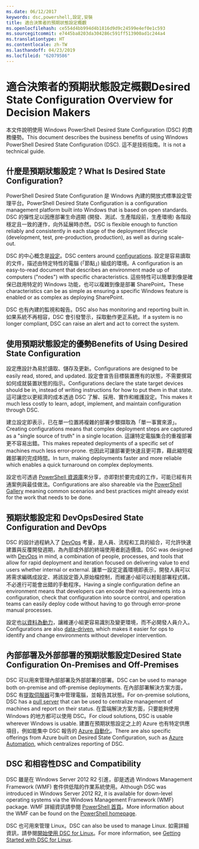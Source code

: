```yaml
---
ms.date: 06/12/2017
keywords: dsc,powershell,設定,安裝
title: 適合決策者的預期狀態設定概觀
ms.openlocfilehash: ce554d4bb994d4b1816d9d9c24599e4ef0e1c593
ms.sourcegitcommit: e7445ba8203da304286c591ff513900ad1c244a4
ms.translationtype: HT
ms.contentlocale: zh-TW
ms.lasthandoff: 04/23/2019
ms.locfileid: "62079586"
---
```

# <a name="desired-state-configuration-overview-for-decision-makers"></a><span data-ttu-id="2bfa7-103">適合決策者的預期狀態設定概觀</span><span class="sxs-lookup"><span data-stu-id="2bfa7-103">Desired State Configuration Overview for Decision Makers</span></span>

<span data-ttu-id="2bfa7-104">本文件說明使用 Windows PowerShell Desired State Configuration (DSC) 的商務優勢。</span><span class="sxs-lookup"><span data-stu-id="2bfa7-104">This document describes the business benefits of using Windows PowerShell Desired State Configuration (DSC).</span></span> <span data-ttu-id="2bfa7-105">這不是技術指南。</span><span class="sxs-lookup"><span data-stu-id="2bfa7-105">It is not a technical guide.</span></span>

## <a name="what-is-desired-state-configuration"></a><span data-ttu-id="2bfa7-106">什麼是預期狀態設定？</span><span class="sxs-lookup"><span data-stu-id="2bfa7-106">What Is Desired State Configuration?</span></span>

<span data-ttu-id="2bfa7-107">PowerShell Desired State Configuration 是 Windows 內建的開放式標準設定管理平台。</span><span class="sxs-lookup"><span data-stu-id="2bfa7-107">PowerShell Desired State Configuration is a configuration management platform built into Windows that is based on open standards.</span></span> <span data-ttu-id="2bfa7-108">DSC 的彈性足以因應部署生命週期 (開發、測試、生產階段前，生產環境) 各階段穩定且一致的運作，向外延展時亦然。</span><span class="sxs-lookup"><span data-stu-id="2bfa7-108">DSC is flexible enough to function reliably and consistently in each stage of the deployment lifecycle (development, test, pre-production, production), as well as during scale-out.</span></span>

<span data-ttu-id="2bfa7-109">DSC 的中心概念是[設定](../configurations/configurations.md)。</span><span class="sxs-lookup"><span data-stu-id="2bfa7-109">DSC centers around [configurations](../configurations/configurations.md).</span></span>
<span data-ttu-id="2bfa7-110">設定是容易讀取的文件，描述由特定特性的電腦 (「節點」) 組成的環境。</span><span class="sxs-lookup"><span data-stu-id="2bfa7-110">A configuration is an easy-to-read document that describes an environment made up of computers ("nodes") with specific characteristics.</span></span>
<span data-ttu-id="2bfa7-111">這些特性可以簡單到像是確保已啟用特定的 Windows 功能，也可以複雜到像是部署 SharePoint。</span><span class="sxs-lookup"><span data-stu-id="2bfa7-111">These characteristics can be as simple as ensuring a specific Windows feature is enabled or as complex as deploying SharePoint.</span></span>

<span data-ttu-id="2bfa7-112">DSC 也有內建的監視和報告。</span><span class="sxs-lookup"><span data-stu-id="2bfa7-112">DSC also has monitoring and reporting built in.</span></span>
<span data-ttu-id="2bfa7-113">如果系統不再相容，DSC 會引發警示，採取動作更正系統。</span><span class="sxs-lookup"><span data-stu-id="2bfa7-113">If a system is no longer compliant, DSC can raise an alert and act to correct the system.</span></span>

## <a name="benefits-of-using-desired-state-configuration"></a><span data-ttu-id="2bfa7-114">使用預期狀態設定的優勢</span><span class="sxs-lookup"><span data-stu-id="2bfa7-114">Benefits of Using Desired State Configuration</span></span>

<span data-ttu-id="2bfa7-115">設定應設計為易於讀取、儲存及更新。</span><span class="sxs-lookup"><span data-stu-id="2bfa7-115">Configurations are designed to be easily read, stored, and updated.</span></span>
<span data-ttu-id="2bfa7-116">設定會宣告目標裝置應有的狀態，不需要撰寫如何成就裝置狀態的指示。</span><span class="sxs-lookup"><span data-stu-id="2bfa7-116">Configurations declare the state target devices should be in, instead of writing instructions for how to put them in that state.</span></span>
<span data-ttu-id="2bfa7-117">這可讓您以更經濟的成本透過 DSC 了解、採用、實作和維護設定。</span><span class="sxs-lookup"><span data-stu-id="2bfa7-117">This makes it much less costly to learn, adopt, implement, and maintain configuration through DSC.</span></span>

<span data-ttu-id="2bfa7-118">建立設定即表示，已在單一位置將複雜的部署步驟擷取為「單一事實來源」。</span><span class="sxs-lookup"><span data-stu-id="2bfa7-118">Creating configurations means that complex deployment steps are captured as a "single source of truth" in a single location.</span></span>
<span data-ttu-id="2bfa7-119">這讓特定電腦集合的重複部署更不容易出錯。</span><span class="sxs-lookup"><span data-stu-id="2bfa7-119">This makes repeated deployments of a specific set of machines much less error-prone.</span></span>
<span data-ttu-id="2bfa7-120">也因此可讓部署更快速且更可靠，藉此縮短複雜部署的完成時間。</span><span class="sxs-lookup"><span data-stu-id="2bfa7-120">In turn, making deployments faster and more reliable which enables a quick turnaround on complex deployments.</span></span>

<span data-ttu-id="2bfa7-121">設定也可透過 [PowerShell 資源庫](https://powershellgallery.com)來分享，亦即對於要完成的工作，可能已經有共通案例與最佳做法。</span><span class="sxs-lookup"><span data-stu-id="2bfa7-121">Configurations are also shareable via the [PowerShell Gallery](https://powershellgallery.com) meaning common scenarios and best practices might already exist for the work that needs to be done.</span></span>


## <a name="desired-state-configuration-and-devops"></a><span data-ttu-id="2bfa7-122">預期狀態設定和 DevOps</span><span class="sxs-lookup"><span data-stu-id="2bfa7-122">Desired State Configuration and DevOps</span></span>

<span data-ttu-id="2bfa7-123">DSC 的設計過程納入了 [DevOps](http://blogs.technet.com/b/ashleymcglone/archive/2015/11/20/devops-for-n00bs-ie-windows-people.aspx) 考量，是人員、流程和工具的組合，可允許快速建置與反覆開發週期，為內部或外部的終端使用者創造價值。</span><span class="sxs-lookup"><span data-stu-id="2bfa7-123">DSC was designed with [DevOps](http://blogs.technet.com/b/ashleymcglone/archive/2015/11/20/devops-for-n00bs-ie-windows-people.aspx) in mind, a combination of people, processes, and tools that allow for rapid deployment and iteration focused on delivering value to end users whether internal or external.</span></span>
<span data-ttu-id="2bfa7-124">讓單一設定定義環境即表示，開發人員可以將需求編碼成設定、將該設定簽入原始檔控制，而維運小組可以輕鬆部署程式碼，不必進行可能會出錯的手動程序。</span><span class="sxs-lookup"><span data-stu-id="2bfa7-124">Having a single configuration define an environment means that developers can encode their requirements into a configuration, check that configuration into source control, and operation teams can easily deploy code without having to go through error-prone manual processes.</span></span>

<span data-ttu-id="2bfa7-125">設定也[以資料為動力](../configurations/configData.md)，讓維運小組更容易識別及變更環境，而不必開發人員介入。</span><span class="sxs-lookup"><span data-stu-id="2bfa7-125">Configurations are also [data-driven](../configurations/configData.md), which makes it easier for ops to identify and change environments without developer intervention.</span></span>

## <a name="desired-state-configuration-on-premises-and-off-premises"></a><span data-ttu-id="2bfa7-126">內部部署及外部部署的預期狀態設定</span><span class="sxs-lookup"><span data-stu-id="2bfa7-126">Desired State Configuration On-Premises and Off-Premises</span></span>
<span data-ttu-id="2bfa7-127">DSC 可以用來管理內部部署及外部部署的部署。</span><span class="sxs-lookup"><span data-stu-id="2bfa7-127">DSC can be used to manage both on-premise and off-premise deployments.</span></span>
<span data-ttu-id="2bfa7-128">在內部部署解決方案方面，DSC 有[提取伺服器](../pull-server/pullServer.md)可集中管理電腦，並報告其狀態。</span><span class="sxs-lookup"><span data-stu-id="2bfa7-128">For on-premise solutions, DSC has a [pull server](../pull-server/pullServer.md) that can be used to centralize management of machines and report on their status.</span></span>
<span data-ttu-id="2bfa7-129">在雲端解決方案方面，只要能夠使用 Windows 的地方都可以使用 DSC。</span><span class="sxs-lookup"><span data-stu-id="2bfa7-129">For cloud solutions, DSC is usable wherever Windows is usable.</span></span>
<span data-ttu-id="2bfa7-130">建置在預期狀態設定之上的 Azure 也有特定供應項目，例如能集中 DSC 報告的 [Azure 自動化](https://azure.microsoft.com/en-us/documentation/services/automation/)。</span><span class="sxs-lookup"><span data-stu-id="2bfa7-130">There are also specific offerings from Azure built on Desired State Configuration, such as [Azure Automation](https://azure.microsoft.com/en-us/documentation/services/automation/), which centralizes reporting of DSC.</span></span>

## <a name="dsc-and-compatibility"></a><span data-ttu-id="2bfa7-131">DSC 和相容性</span><span class="sxs-lookup"><span data-stu-id="2bfa7-131">DSC and Compatibility</span></span>

<span data-ttu-id="2bfa7-132">DSC 雖是在 Windows Server 2012 R2 引進，卻是透過 Windows Management Framework (WMF) 套件供低階的作業系統使用。</span><span class="sxs-lookup"><span data-stu-id="2bfa7-132">Although DSC was introduced in Windows Server 2012 R2, it is available for down-level operating systems via the Windows Management Framework (WMF) package.</span></span>
<span data-ttu-id="2bfa7-133">WMF 詳細資訊請參閱 [PowerShell 首頁](/powershell/)。</span><span class="sxs-lookup"><span data-stu-id="2bfa7-133">More information about the WMF can be found on the [PowerShell homepage](/powershell/).</span></span>

<span data-ttu-id="2bfa7-134">DSC 也可用來管理 Linux。</span><span class="sxs-lookup"><span data-stu-id="2bfa7-134">DSC can also be used to manage Linux.</span></span> <span data-ttu-id="2bfa7-135">如需詳細資訊，請參閱[開始使用 DSC for Linux](../getting-started/lnxGettingStarted.md)。</span><span class="sxs-lookup"><span data-stu-id="2bfa7-135">For more information, see [Getting Started with DSC for Linux](../getting-started/lnxGettingStarted.md).</span></span>
